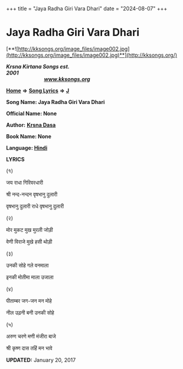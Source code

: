 +++
title = "Jaya Radha Giri Vara Dhari"
date = "2024-08-07"
+++

# Jaya Radha Giri Vara Dhari
[**![http://kksongs.org/image_files/image002.jpg](http://kksongs.org/image_files/image002.jpg)**](http://kksongs.org/)

**_Krsna Kirtana Songs est. 2001_**                                                                                                                                                 **_www.kksongs.org_**

[**Home**](http://kksongs.org/) **⇒** [**Song Lyrics**](http://kksongs.org/lyrics.html) **⇒** [**J**](http://kksongs.org/songs/song_j.html)

**Song Name: Jaya Radha Giri Vara Dhari**

**Official Name: None**

**Author:** [**Krsna Dasa**](http://kksongs.org/authors/list/krsnadasa.html)

**Book Name: None**

**Language: [Hindi](http://kksongs.org/language/list/hindi.html)**

**LYRICS**

(१)

जय राधा गिरिवरधारी

श्री नन्द-नन्दन वृषभानु दुलारी

वृषभानु दुलारी राधे वृषभानु दुलारी

(२)

मोर मुकट मुख मुरली जोड़ी

वेणी विराजे मुखे हसी थोड़ी

(३)

उनकी सोहे गले वनमाला

इनकी मोतीमा माला उजाला

(४)

पीताम्बर जग-जन मन मोहे

नील उढ़नी बनी उनकी सोहे

(५)

अरुण चरणे मणी मंजीरा बाजे

श्री कृष्ण दास तहिं मन भावे

**UPDATED:** January 20, 2017